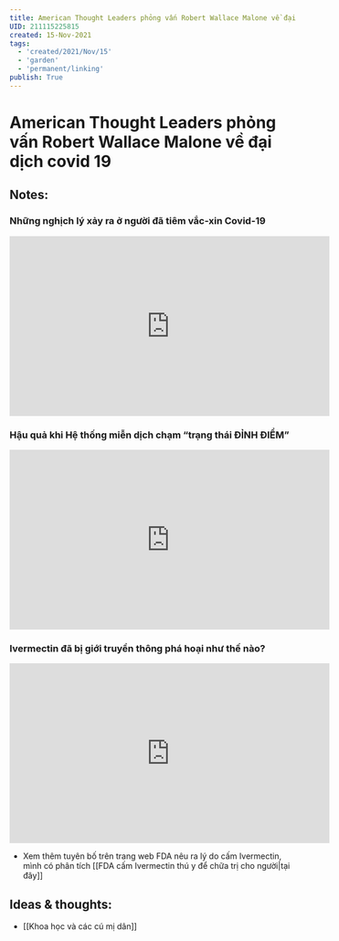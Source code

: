 ```yaml
---
title: American Thought Leaders phỏng vấn Robert Wallace Malone về đại dịch covid 19
UID: 211115225815
created: 15-Nov-2021
tags:
  - 'created/2021/Nov/15'
  - 'garden'
  - 'permanent/linking'
publish: True
---
```

# American Thought Leaders phỏng vấn Robert Wallace Malone về đại dịch covid 19

## Notes:
### Những nghịch lý xảy ra ở người đã tiêm vắc-xin Covid-19
<iframe width="560" height="315" src="https://www.youtube.com/embed/z1bzq1cDMcQ" title="YouTube video player" frameborder="0" allow="accelerometer; autoplay; clipboard-write; encrypted-media; gyroscope; picture-in-picture" allowfullscreen></iframe>

### Hậu quả khi Hệ thống miễn dịch chạm “trạng thái ĐỈNH ĐIỂM”
<iframe width="560" height="315" src="https://www.youtube.com/embed/EOmP0IhZjDU" title="YouTube video player" frameborder="0" allow="accelerometer; autoplay; clipboard-write; encrypted-media; gyroscope; picture-in-picture" allowfullscreen></iframe>

### Ivermectin đã bị giới truyền thông phá hoại như thế nào?
<iframe width="560" height="315" src="https://www.youtube.com/embed/HPHl9DijPzY" title="YouTube video player" frameborder="0" allow="accelerometer; autoplay; clipboard-write; encrypted-media; gyroscope; picture-in-picture" allowfullscreen></iframe>

- Xem thêm tuyên bố trên trang web FDA nêu ra lý do cấm Ivermectin, mình có phân tích  [[FDA cấm Ivermectin thú y để chữa trị cho người|tại đây]] 

## Ideas & thoughts:
- [[Khoa học và các cú mị dân]]

